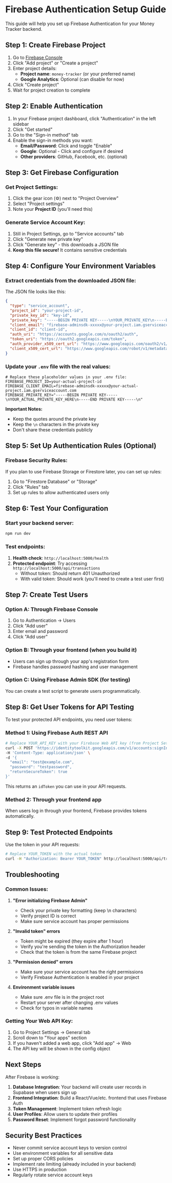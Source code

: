 # Firebase Authentication Setup Guide

This guide will help you set up Firebase Authentication for your Money Tracker backend.

## Step 1: Create Firebase Project

1. Go to [Firebase Console](https://console.firebase.google.com/)
2. Click "Add project" or "Create a project"
3. Enter project details:
   - **Project name**: `money-tracker` (or your preferred name)
   - **Google Analytics**: Optional (can disable for now)
4. Click "Create project"
5. Wait for project creation to complete

## Step 2: Enable Authentication

1. In your Firebase project dashboard, click "Authentication" in the left sidebar
2. Click "Get started"
3. Go to the "Sign-in method" tab
4. Enable the sign-in methods you want:
   - **Email/Password**: Click and toggle "Enable"
   - **Google**: Optional - Click and configure if desired
   - **Other providers**: GitHub, Facebook, etc. (optional)

## Step 3: Get Firebase Configuration

### Get Project Settings:

1. Click the gear icon (⚙️) next to "Project Overview"
2. Select "Project settings"
3. Note your **Project ID** (you'll need this)

### Generate Service Account Key:

1. Still in Project Settings, go to "Service accounts" tab
2. Click "Generate new private key"
3. Click "Generate key" - this downloads a JSON file
4. **Keep this file secure!** It contains sensitive credentials

## Step 4: Configure Your Environment Variables

### Extract credentials from the downloaded JSON file:

The JSON file looks like this:

```json
{
  "type": "service_account",
  "project_id": "your-project-id",
  "private_key_id": "key-id",
  "private_key": "-----BEGIN PRIVATE KEY-----\nYOUR_PRIVATE_KEY\n-----END PRIVATE KEY-----\n",
  "client_email": "firebase-adminsdk-xxxxx@your-project.iam.gserviceaccount.com",
  "client_id": "client-id",
  "auth_uri": "https://accounts.google.com/o/oauth2/auth",
  "token_uri": "https://oauth2.googleapis.com/token",
  "auth_provider_x509_cert_url": "https://www.googleapis.com/oauth2/v1/certs",
  "client_x509_cert_url": "https://www.googleapis.com/robot/v1/metadata/x509/..."
}
```

### Update your `.env` file with the real values:

```env
# Replace these placeholder values in your .env file:
FIREBASE_PROJECT_ID=your-actual-project-id
FIREBASE_CLIENT_EMAIL=firebase-adminsdk-xxxxx@your-actual-project.iam.gserviceaccount.com
FIREBASE_PRIVATE_KEY="-----BEGIN PRIVATE KEY-----\nYOUR_ACTUAL_PRIVATE_KEY_HERE\n-----END PRIVATE KEY-----\n"
```

**Important Notes:**

- Keep the quotes around the private key
- Keep the `\n` characters in the private key
- Don't share these credentials publicly

## Step 5: Set Up Authentication Rules (Optional)

### Firebase Security Rules:

If you plan to use Firebase Storage or Firestore later, you can set up rules:

1. Go to "Firestore Database" or "Storage"
2. Click "Rules" tab
3. Set up rules to allow authenticated users only

## Step 6: Test Your Configuration

### Start your backend server:

```bash
npm run dev
```

### Test endpoints:

1. **Health check**: `http://localhost:5000/health`
2. **Protected endpoint**: Try accessing `http://localhost:5000/api/transactions`
   - Without token: Should return 401 Unauthorized
   - With valid token: Should work (you'll need to create a test user first)

## Step 7: Create Test Users

### Option A: Through Firebase Console

1. Go to Authentication → Users
2. Click "Add user"
3. Enter email and password
4. Click "Add user"

### Option B: Through your frontend (when you build it)

- Users can sign up through your app's registration form
- Firebase handles password hashing and user management

### Option C: Using Firebase Admin SDK (for testing)

You can create a test script to generate users programmatically.

## Step 8: Get User Tokens for API Testing

To test your protected API endpoints, you need user tokens:

### Method 1: Using Firebase Auth REST API

```bash
# Replace YOUR_API_KEY with your Firebase Web API key (from Project Settings > General)
curl -X POST 'https://identitytoolkit.googleapis.com/v1/accounts:signInWithPassword?key=YOUR_API_KEY' \
-H 'Content-Type: application/json' \
-d '{
  "email": "test@example.com",
  "password": "testpassword",
  "returnSecureToken": true
}'
```

This returns an `idToken` you can use in your API requests.

### Method 2: Through your frontend app

When users log in through your frontend, Firebase provides tokens automatically.

## Step 9: Test Protected Endpoints

Use the token in your API requests:

```bash
# Replace YOUR_TOKEN with the actual token
curl -H "Authorization: Bearer YOUR_TOKEN" http://localhost:5000/api/transactions
```

## Troubleshooting

### Common Issues:

1. **"Error initializing Firebase Admin"**

   - Check your private key formatting (keep \n characters)
   - Verify project ID is correct
   - Make sure service account has proper permissions

2. **"Invalid token" errors**

   - Token might be expired (they expire after 1 hour)
   - Verify you're sending the token in the Authorization header
   - Check that the token is from the same Firebase project

3. **"Permission denied" errors**

   - Make sure your service account has the right permissions
   - Verify Firebase Authentication is enabled in your project

4. **Environment variable issues**
   - Make sure .env file is in the project root
   - Restart your server after changing .env values
   - Check for typos in variable names

### Getting Your Web API Key:

1. Go to Project Settings → General tab
2. Scroll down to "Your apps" section
3. If you haven't added a web app, click "Add app" → Web
4. The API key will be shown in the config object

## Next Steps

After Firebase is working:

1. **Database Integration**: Your backend will create user records in Supabase when users sign up
2. **Frontend Integration**: Build a React/Vue/etc. frontend that uses Firebase Auth
3. **Token Management**: Implement token refresh logic
4. **User Profiles**: Allow users to update their profiles
5. **Password Reset**: Implement forgot password functionality

## Security Best Practices

- Never commit service account keys to version control
- Use environment variables for all sensitive data
- Set up proper CORS policies
- Implement rate limiting (already included in your backend)
- Use HTTPS in production
- Regularly rotate service account keys
